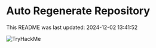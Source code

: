 # Auto Regenerate Repository

This README was last updated: 2024-12-02 13:41:52

 ![TryHackMe](https://tryhackme.com/badge/533634)
